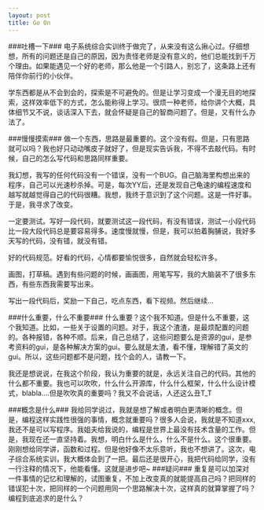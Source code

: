 ```yaml
---
layout: post
title: Go On
---
```



###吐槽一下###
电子系统综合实训终于做完了，从来没有这么揪心过。仔细想想，所有的问题还是自己的原因，因为责怪老师是没有意义的，他们总能找到千万个理由。如果能遇见一个好的老师，那么他是一个引路人，别忘了，这条路上还有陪伴你前行的小伙伴。

学东西都是从不会到会的，探索是不可避免的。但是让学习变成一个漫无目的地探索，这样效率低下的方式，怎么能称得上学习。很烦一种老师，给你讲个大概，具体细节又不说，谈话深入下去，就会怀疑是自己的智商问题了。但是，又有什么办法了。

###慢慢摸索###
做一个东西，思路是最重要的。这个没有假。但是，只有思路就可以吗？我也好只动动嘴皮子就好了，但是现实告诉我，不得不去敲代码。有时候，自己的怎么写代码和思路同样重要。

我幻想，我写的任何代码没有一个错误，没有一个BUG。自己脑海里构想出来的程序，自己可以光速秒杀掉。可是，每次YY后，还是发现自己龟速的编程速度和越写就越觉得自己的代码很糟。我想，我终于意识到了这个问题。这是一件好事。于是，我寻求了改变。

一定要测试。写好一段代码，就要测试这一段代码，有没有错误，测试一小段代码比一段大段代码总是要容易得多。速度慢就慢，但是，我可以拍着胸脯说，我好多天写的代码，没有错，就没有错。

好的代码规范。好看的代码，心情都要愉悦很多，自然就会轻松许多。

画图，打草稿。遇到有些问题的时候，画画图，用笔写写，我的大脑装不了很多东西，有些东西我需要写出来。

写出一段代码后，奖励一下自己，吃点东西，看下视频。然后继续...


###什么重要，什么不重要###
什么重要？这个我不知道。但是什么不重要，这个我知道。比如，一些关于设置的问题。对于，我这个渣渣，是最烦配置的问题的。各种报错，各种不顺。后来，自己总结了，这些问题要么是资源的gui，是参考资料的gui，是各种解决方案的gui。要么就是太渣，看不懂，理解错了英文的gui。所以，这些问题都不是问题，找个会的人，请教一下。

我还是想说说，在我这个阶段，我认为重要的就是，永远关注自己的代码。其他的什么都不重要。我也可以吹吹，什么什么开源库，什么什么框架，什么什么设计模式，blabla....但是吹吹真的重要吗？我又不会说话，人还这么丑T_T

###概念是什么###
我给同学说过，我就是想了解或者明白更清晰的概念。但是，编程这样实践性很强的事情，概念就重要吗？很多人会说，我就是不知道xxx,我还不是可以写程序。我姐夫给我说的，编程是世界上最没有技术含量的工作。但是，我现在还一直坚持着。我想，明白什么是什么，什么不是什么。这个很重要。刚刚想给同学讲，函数和过程。但是他好像不太乐意听，我也不想讲了。这次，电子综合系统实训，我大概体会到了一把。最后还是很开心，我把代码给同学，没有一行注释的情况下，他能看懂。这就是进步吧~
###疑问###
重复是可以加深对一件事情的记忆和理解的，试图重复，不加上改变真的就能提高自己吗？把同样的错误犯十次，把同样的一个问题用同一个思路解决十次，这样真的就算掌握了吗？编程到底追求的是什么？

























